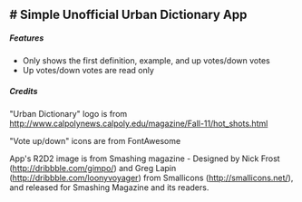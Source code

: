 ## # Simple Unofficial Urban Dictionary App

##### Features

* Only shows the first definition, example, and up votes/down votes
* Up votes/down votes are read only

##### Credits

"Urban Dictionary" logo is from http://www.calpolynews.calpoly.edu/magazine/Fall-11/hot_shots.html

"Vote up/down" icons are from FontAwesome

App's R2D2 image is from Smashing magazine -
Designed by Nick Frost (http://dribbble.com/gimpo/) and Greg Lapin (http://dribbble.com/loonyvoyager) from Smallicons (http://smallicons.net/), and released for Smashing Magazine and its readers.
